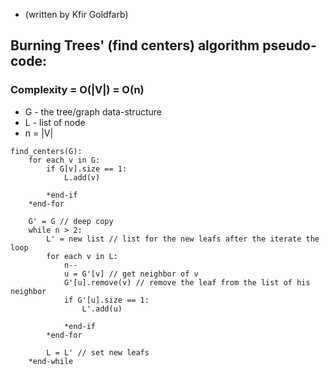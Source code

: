 * (written by Kfir Goldfarb)

## Burning Trees' (find centers) algorithm pseudo-code:
### Complexity = O(|V|) = O(n)

* G - the tree/graph data-structure
* L - list of node
* n = |V|

```
find_centers(G):
    for each v in G:
        if G[v].size == 1:
            L.add(v)
        
        *end-if
    *end-for
    
    G' = G // deep copy
    while n > 2:
        L' = new list // list for the new leafs after the iterate the loop
        for each v in L:
            n--
            u = G'[v] // get neighbor of v
            G'[u].remove(v) // remove the leaf from the list of his neighbor
            if G'[u].size == 1:
                L'.add(u)
                
            *end-if
        *end-for
        
        L = L' // set new leafs
    *end-while
```
